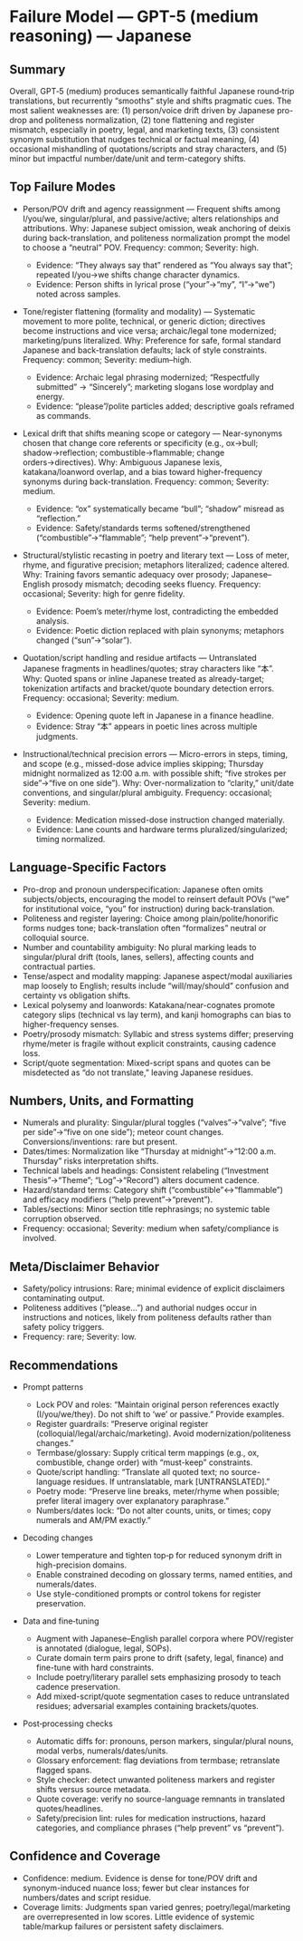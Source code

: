 # Failure Model — GPT-5 (medium reasoning) — Japanese

## Summary
Overall, GPT‑5 (medium) produces semantically faithful Japanese round‑trip translations, but recurrently “smooths” style and shifts pragmatic cues. The most salient weaknesses are: (1) person/voice drift driven by Japanese pro-drop and politeness normalization, (2) tone flattening and register mismatch, especially in poetry, legal, and marketing texts, (3) consistent synonym substitution that nudges technical or factual meaning, (4) occasional mishandling of quotations/scripts and stray characters, and (5) minor but impactful number/date/unit and term-category shifts.

## Top Failure Modes
- Person/POV drift and agency reassignment — Frequent shifts among I/you/we, singular/plural, and passive/active; alters relationships and attributions. Why: Japanese subject omission, weak anchoring of deixis during back-translation, and politeness normalization prompt the model to choose a “neutral” POV. Frequency: common; Severity: high.
  - Evidence: “They always say that” rendered as “You always say that”; repeated I/you→we shifts change character dynamics.
  - Evidence: Person shifts in lyrical prose (“your”→“my”, “I”→“we”) noted across samples.

- Tone/register flattening (formality and modality) — Systematic movement to more polite, technical, or generic diction; directives become instructions and vice versa; archaic/legal tone modernized; marketing/puns literalized. Why: Preference for safe, formal standard Japanese and back-translation defaults; lack of style constraints. Frequency: common; Severity: medium–high.
  - Evidence: Archaic legal phrasing modernized; “Respectfully submitted” → “Sincerely”; marketing slogans lose wordplay and energy.
  - Evidence: “please”/polite particles added; descriptive goals reframed as commands.

- Lexical drift that shifts meaning scope or category — Near-synonyms chosen that change core referents or specificity (e.g., ox→bull; shadow→reflection; combustible→flammable; change orders→directives). Why: Ambiguous Japanese lexis, katakana/loanword overlap, and a bias toward higher-frequency synonyms during back-translation. Frequency: common; Severity: medium.
  - Evidence: “ox” systematically became “bull”; “shadow” misread as “reflection.”
  - Evidence: Safety/standards terms softened/strengthened (“combustible”→“flammable”; “help prevent”→“prevent”).

- Structural/stylistic recasting in poetry and literary text — Loss of meter, rhyme, and figurative precision; metaphors literalized; cadence altered. Why: Training favors semantic adequacy over prosody; Japanese–English prosody mismatch; decoding seeks fluency. Frequency: occasional; Severity: high for genre fidelity.
  - Evidence: Poem’s meter/rhyme lost, contradicting the embedded analysis.
  - Evidence: Poetic diction replaced with plain synonyms; metaphors changed (“sun”→“solar”).

- Quotation/script handling and residue artifacts — Untranslated Japanese fragments in headlines/quotes; stray characters like “本”. Why: Quoted spans or inline Japanese treated as already-target; tokenization artifacts and bracket/quote boundary detection errors. Frequency: occasional; Severity: medium.
  - Evidence: Opening quote left in Japanese in a finance headline.
  - Evidence: Stray “本” appears in poetic lines across multiple judgments.

- Instructional/technical precision errors — Micro-errors in steps, timing, and scope (e.g., missed-dose advice implies skipping; Thursday midnight normalized as 12:00 a.m. with possible shift; “five strokes per side”→“five on one side”). Why: Over-normalization to “clarity,” unit/date conventions, and singular/plural ambiguity. Frequency: occasional; Severity: medium.
  - Evidence: Medication missed-dose instruction changed materially.
  - Evidence: Lane counts and hardware terms pluralized/singularized; timing normalized.

## Language‑Specific Factors
- Pro-drop and pronoun underspecification: Japanese often omits subjects/objects, encouraging the model to reinsert default POVs (“we” for institutional voice, “you” for instruction) during back-translation.
- Politeness and register layering: Choice among plain/polite/honorific forms nudges tone; back-translation often “formalizes” neutral or colloquial source.
- Number and countability ambiguity: No plural marking leads to singular/plural drift (tools, lanes, sellers), affecting counts and contractual parties.
- Tense/aspect and modality mapping: Japanese aspect/modal auxiliaries map loosely to English; results include “will/may/should” confusion and certainty vs obligation shifts.
- Lexical polysemy and loanwords: Katakana/near-cognates promote category slips (technical vs lay term), and kanji homographs can bias to higher-frequency senses.
- Poetry/prosody mismatch: Syllabic and stress systems differ; preserving rhyme/meter is fragile without explicit constraints, causing cadence loss.
- Script/quote segmentation: Mixed-script spans and quotes can be misdetected as “do not translate,” leaving Japanese residues.

## Numbers, Units, and Formatting
- Numerals and plurality: Singular/plural toggles (“valves”→“valve”; “five per side”→“five on one side”); meteor count changes. Conversions/inventions: rare but present.
- Dates/times: Normalization like “Thursday at midnight”→“12:00 a.m. Thursday” risks interpretation shifts.
- Technical labels and headings: Consistent relabeling (“Investment Thesis”→“Theme”; “Log”→“Record”) alters document cadence.
- Hazard/standard terms: Category shift (“combustible”↔“flammable”) and efficacy modifiers (“help prevent”→“prevent”).
- Tables/sections: Minor section title rephrasings; no systemic table corruption observed.
- Frequency: occasional; Severity: medium when safety/compliance is involved.

## Meta/Disclaimer Behavior
- Safety/policy intrusions: Rare; minimal evidence of explicit disclaimers contaminating output.
- Politeness additives (“please…”) and authorial nudges occur in instructions and notices, likely from politeness defaults rather than safety policy triggers.
- Frequency: rare; Severity: low.

## Recommendations
- Prompt patterns
  - Lock POV and roles: “Maintain original person references exactly (I/you/we/they). Do not shift to ‘we’ or passive.” Provide examples.
  - Register guardrails: “Preserve original register (colloquial/legal/archaic/marketing). Avoid modernization/politeness changes.”
  - Termbase/glossary: Supply critical term mappings (e.g., ox, combustible, change order) with “must-keep” constraints.
  - Quote/script handling: “Translate all quoted text; no source-language residues. If untranslatable, mark [UNTRANSLATED].”
  - Poetry mode: “Preserve line breaks, meter/rhyme when possible; prefer literal imagery over explanatory paraphrase.”
  - Numbers/dates lock: “Do not alter counts, units, or times; copy numerals and AM/PM exactly.”

- Decoding changes
  - Lower temperature and tighten top‑p for reduced synonym drift in high-precision domains.
  - Enable constrained decoding on glossary terms, named entities, and numerals/dates.
  - Use style-conditioned prompts or control tokens for register preservation.

- Data and fine‑tuning
  - Augment with Japanese–English parallel corpora where POV/register is annotated (dialogue, legal, SOPs).
  - Curate domain term pairs prone to drift (safety, legal, finance) and fine-tune with hard constraints.
  - Include poetry/literary parallel sets emphasizing prosody to teach cadence preservation.
  - Add mixed-script/quote segmentation cases to reduce untranslated residues; adversarial examples containing brackets/quotes.

- Post‑processing checks
  - Automatic diffs for: pronouns, person markers, singular/plural nouns, modal verbs, numerals/dates/units.
  - Glossary enforcement: flag deviations from termbase; retranslate flagged spans.
  - Style checker: detect unwanted politeness markers and register shifts versus source metadata.
  - Quote coverage: verify no source-language remnants in translated quotes/headlines.
  - Safety/precision lint: rules for medication instructions, hazard categories, and compliance phrases (“help prevent” vs “prevent”).

## Confidence and Coverage
- Confidence: medium. Evidence is dense for tone/POV drift and synonym-induced nuance loss; fewer but clear instances for numbers/dates and script residue.
- Coverage limits: Judgments span varied genres; poetry/legal/marketing are overrepresented in low scores. Little evidence of systemic table/markup failures or persistent safety disclaimers.